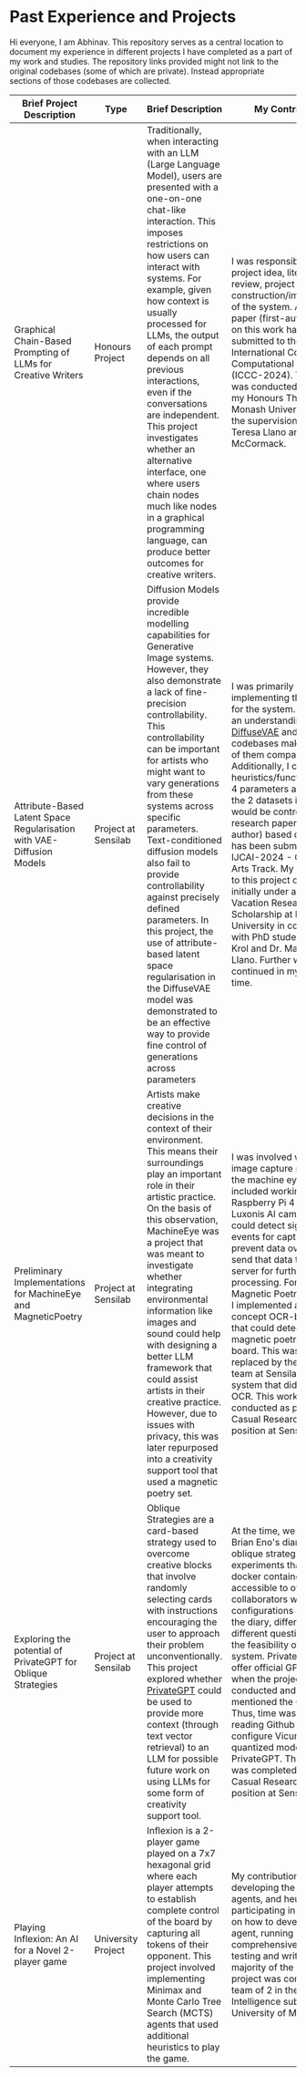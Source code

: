 # Past Experience and Projects
Hi everyone, I am Abhinav. This repository serves as a central location to document my experience in different projects I have completed as a part of my work and studies. The repository links provided might not link to the original codebases (some of which are private). Instead appropriate sections of those codebases are collected. 


| Brief Project Description                                             | Type                | Brief Description                                                                                                                                                                                                                                                                                                                                                                                                                                                                                                                                                                                                   | My Contributions                                                                                                                                                                                                                                                                                                                                                                                                                                                                                                                                                                                                                                                                       | Repository Link                                                                                                |
|-----------------------------------------------------------------------|---------------------|---------------------------------------------------------------------------------------------------------------------------------------------------------------------------------------------------------------------------------------------------------------------------------------------------------------------------------------------------------------------------------------------------------------------------------------------------------------------------------------------------------------------------------------------------------------------------------------------------------------------|----------------------------------------------------------------------------------------------------------------------------------------------------------------------------------------------------------------------------------------------------------------------------------------------------------------------------------------------------------------------------------------------------------------------------------------------------------------------------------------------------------------------------------------------------------------------------------------------------------------------------------------------------------------------------------------|----------------------------|
| Graphical Chain-Based Prompting of LLMs for Creative Writers          | Honours Project     | Traditionally, when interacting with an LLM (Large Language Model), users are presented with a one-on-one chat-like interaction. This imposes restrictions on how users can interact with systems. For example, given how context is usually processed for LLMs, the output of each prompt depends on all previous interactions, even if the conversations are independent. This project investigates whether an alternative interface, one where users chain nodes much like nodes in a graphical programming language, can produce better outcomes for creative writers.                                          | I was responsible for the project idea, literature review, project plan and construction/implementation of the system. A research paper (first-author) based on this work has been submitted to the International Conference on Computational Creativity (ICCC-2024). This project was conducted as part of my Honours Thesis at Monash University under the supervision of Dr. Maria Teresa Llano and Prof. Jon McCormack.                                                                                                                                                                                                                                                            | [CustomPromptChainsUI](https://github.com/abhinavsood2002/CustomPromptChainsUI)                                |
| Attribute-Based Latent Space Regularisation with VAE-Diffusion Models | Project at Sensilab | Diffusion Models provide incredible modelling capabilities for Generative Image systems. However, they also demonstrate a lack of fine-precision controllability. This controllability can be important for artists who might want to vary generations from these systems across specific parameters. Text-conditioned diffusion models also fail to provide controllability against precisely defined parameters. In this project, the use of attribute-based latent space regularisation in the DiffuseVAE model was demonstrated to be an effective way to provide fine control of generations across parameters | I was primarily involved in implementing the codebase for the system. This required an understanding of the [DiffuseVAE](https://github.com/kpandey008/DiffuseVAE) and [AR-VAE](https://github.com/ashispati/ar-vae) codebases making key parts of them compatible. Additionally, I constructed heuristics/functions for the 4 parameters across which the 2 datasets involved would be controlled. A research paper(second-author) based on this work has been submitted to IJCAI-2024 - Creativity and Arts Track. My contribution to this project occurred initially under a Summer Vacation Research Scholarship at Monash University in collaboration with PhD student Stephen Krol and Dr. Maria Teresa Llano. Further work continued in my personal time. |    [ALSR DiffuseVAE](https://github.com/abhinavsood2002/ALSR-DiffuseVAE)              |
| Preliminary Implementations for MachineEye and MagneticPoetry         | Project at Sensilab | Artists make creative decisions in the context of their environment. This means their surroundings play an important role in their artistic practice. On the basis of this observation, MachineEye was a project that was meant to investigate whether integrating environmental information like images and sound could help with designing a better LLM framework that could assist artists in their creative practice. However, due to issues with privacy, this was later repurposed into a creativity support tool that used a magnetic poetry set.                                                             | I was involved with the image capture system for the machine eye. This included working with a Raspberry Pi 4 with a Luxonis AI camera that could detect significant events for capture (to prevent data overflow) and send that data to a local server for further processing. For the Magnetic Poetry conversion, I implemented a proof of concept OCR-based system that could detect text from a magnetic poetry set on a board. This was later replaced by the research team at Sensilab for a system that did not require OCR. This work was conducted as part of a Casual Research Assistant position at Sensilab.                                                               | [MachineEye and Magnetic Poetry](https://github.com/abhinavsood2002/Machine-Eye-and-Magnetic-Poetry/tree/main) |
| Exploring the potential of PrivateGPT for Oblique Strategies             | Project at Sensilab | Oblique Strategies are a card-based strategy used to overcome creative blocks that involve randomly selecting cards with instructions encouraging the user to approach their problem unconventionally. This project explored whether [PrivateGPT](https://github.com/zylon-ai/private-gpt/tree/78d1ef44adea1b72235a4cb603bbf0e4d9033d10) could be used to provide more context (through text vector retrieval) to an LLM for possible future work on using LLMs for some form of creativity support tool.                                                                                                           | At the time, we were using Brian Eno's diary to source oblique strategies. I set up experiments that ran on docker containers accessible to other collaborators with different configurations of notes from the diary, different LLMs and different questions to test the feasibility of using the system. PrivateGPT didn't offer official GPU support when the project was being conducted and only mentioned the GPT4ALL llm. Thus, time was also spent reading Github issues to configure Vicuna and other quantized models with PrivateGPT. This project was completed as part of a Casual Research Assistant position at Sensilab.                                               |  Unfortunately as the code repositories for this project were hosted in multiple docker containers with a variety of configurations, no Github link can be attached. |
| Playing Inflexion: An AI for a Novel 2-player game               | University Project  | Inflexion is a 2-player game played on a 7x7 hexagonal grid where each player attempts to establish complete control of the board by capturing all tokens of their opponent. This project involved implementing Minimax and Monte Carlo Tree Search (MCTS) agents that used additional heuristics to play the game.                                                                                                                                                                                                                                                                                                                                                                                                                                                                                                                                                                                                | My contributions included developing the minimax agents, and heuristic design, participating in discussions on how to develop an MCTS agent, running comprehensive agent testing and writing the majority of the report. This project was completed as a team of 2 in the Artificial Intelligence subject at the University of Melbourne.                                                                                                                                                                                                                                                                                                                                                                                                                                                                                                                                                                                                                                                                        |                            [Inflexion-Game-AI](https://github.com/abhinavsood2002/Inflexion-Game-AI)                                   |
